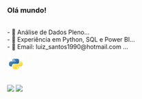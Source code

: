 ### Olá mundo!
<br>
- 🔭 Análise de Dados Pleno...
<br>
- 🌱 Experiência em Python, SQL e Power BI...
<br>
- 💬 Email: luiz_santos1990@hotmail.com ...
<br>
<div style="display: inline_block"><br>
  <img align="center" alt="Luiz-Python" height="30" width="40" src="https://raw.githubusercontent.com/devicons/devicon/master/icons/python/python-original.svg">
</div>
<br><br>
<div>
<a href="https://instagram.com/theluizsantos/" target="_blank"><img src="https://img.shields.io/badge/-Instagram-%23E4405F?style=for-the-badge&logo=instagram&logoColor=white" target="_blank"></a>
<a href="https://www.linkedin.com/in/luiz-dos-santos-962041239" target="_blank"><img src="https://img.shields.io/badge/-LinkedIn-%230077B5?style=for-the-badge&logo=linkedin&logoColor=white" target="_blank"></a> 
</div>

